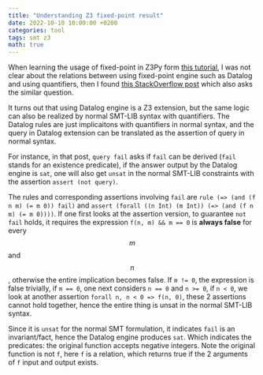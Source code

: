 ```yaml
---
title: "Understanding Z3 fixed-point result"
date: 2022-10-10 10:00:00 +0200
categories: tool
tags: smt z3
math: true
---
```


When learning the usage of fixed-point in Z3Py form [this tutorial](https://ericpony.github.io/z3py-tutorial/fixpoint-examples.htm), I was not clear about the relations between using fixed-point engine such as Datalog and using quantifiers, then I found [this StackOverflow post](https://stackoverflow.com/questions/39403644/%E2%88%83-queries-and-%E2%88%80-queries-with-z3-fixedpoint-engine) which also asks the similar question. 

It turns out that using Datalog engine is a Z3 extension, but the same logic can also be realized by normal SMT-LIB syntax with quantifiers.
The Datalog rules are just implicaitons with quantifiers in normal syntax, and the query in Datalog extension can be translated as the assertion of query in normal syntax.

For instance, in that post, `query fail` asks if `fail` can be derived (`fail` stands for an existence predicate), if the answer output by the Datalog engine is `sat`, one will also get `unsat` in the normal SMT-LIB constraints with the assertion `assert (not query)`. 

The rules and corresponding assertions involving `fail` are `rule (=> (and (f n m) (= m 0)) fail)` and `assert (forall ((n Int) (m Int)) (=> (and (f n m) (= m 0))))`.
If one first looks at the assertion version, to guarantee `not fail` holds, it requires the expression `f(n, m) && m == 0` is **always false** for every $$m$$ and $$n$$, otherwise the entire implication becomes false.
If `m != 0`, the expression is false trivially, if `m == 0`, one next considers `n == 0` and `n >= 0`, if `n < 0`, we look at another assertion `forall n, n < 0 => f(n, 0)`, these 2 assertions cannot hold together, hence the entire thing is unsat in the normal SMT-LIB syntax.

Since it is `unsat` for the normal SMT formulation, it indicates `fail` is an invariant/fact, hence the Datalog engine produces `sat`.
Which indicates the predicates: the original function accepts negative integers.
Note the original function is not `f`, here `f` is a relation, which returns true if the 2 arguments of `f` input and output exists.
